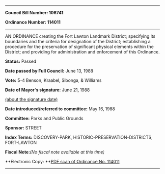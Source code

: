 

********

**Council Bill Number: 106741**
   
**Ordinance Number: 114011**
********

 AN ORDINANCE creating the Fort Lawton Landmark District; specifying its boundaries and the criteria for designation of the District; establishing a procedure for the preservation of significant physical elements within the District; and providing for administration and enforcement of this Ordinance.

**Status:** Passed
   
**Date passed by Full Council:** June 13, 1988
   
**Vote:** 5-4 Benson, Kraabel, Sibonga, & Williams
   
**Date of Mayor's signature:** June 21, 1988
   
[(about the signature date)](/~public/approvaldate.htm)
   
   
   
**Date introduced/referred to committee:** May 16, 1988
   
**Committee:** Parks and Public Grounds
   
**Sponsor:** STREET
   
   
**Index Terms:** DISCOVERY-PARK, HISTORIC-PRESERVATION-DISTRICTS, FORT-LAWTON

**Fiscal Note:**_(No fiscal note available at this time)_

**Electronic Copy: **[PDF scan of Ordinance No. 114011](/~archives/Ordinances/Ord_114011.pdf)

********

